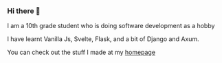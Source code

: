 ### Hi there 👋

I am a 10th grade student who is doing software development as a hobby

I have learnt Vanilla Js, Svelte, Flask, and a bit of Django and Axum.


You can check out the stuff I made at my [homepage](https://DitherWither.github.io)

<!--
**DitherWither/DitherWither** is a ✨ _special_ ✨ repository because its `README.md` (this file) appears on your GitHub profile.

Here are some ideas to get you started:

- 🔭 I’m currently working on ...
- 🌱 I’m currently learning ...
- 👯 I’m looking to collaborate on ...
- 🤔 I’m looking for help with ...
- 💬 Ask me about ...
- 📫 How to reach me: ...
- 😄 Pronouns: ...
- ⚡ Fun fact: ...
-->
